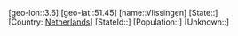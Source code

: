 ﻿---
location: [51.45,3.6]
type: City
tags:
- geo/City


SpocWebEntityId: 35335
isDeleted: false
confidential: public

---
[geo-lon::3.6]
[geo-lat::51.45]
[name::Vlissingen]
[State::]
[Country::[Netherlands](geo/Continent/Europe/Netherlands.md)]
[StateId::]
[Population::]
[Unknown::]

